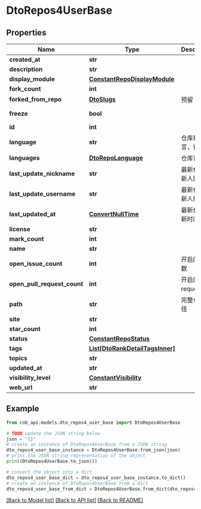 # DtoRepos4UserBase


## Properties

Name | Type | Description | Notes
------------ | ------------- | ------------- | -------------
**created_at** | **str** |  | [optional] 
**description** | **str** |  | [optional] 
**display_module** | [**ConstantRepoDisplayModule**](ConstantRepoDisplayModule.md) |  | [optional] 
**fork_count** | **int** |  | [optional] 
**forked_from_repo** | [**DtoSlugs**](DtoSlugs.md) | 预留 | [optional] 
**freeze** | **bool** |  | [optional] [readonly] 
**id** | **int** |  | [optional] 
**language** | **str** | 仓库程序语言，预留 | [optional] 
**languages** | [**DtoRepoLanguage**](DtoRepoLanguage.md) | 仓库语言 | [optional] 
**last_update_nickname** | **str** | 最新代码更新人姓名 | [optional] 
**last_update_username** | **str** | 最新代码更新人账户名 | [optional] 
**last_updated_at** | [**ConvertNullTime**](ConvertNullTime.md) | 最新代码更新时间 | [optional] 
**license** | **str** |  | [optional] 
**mark_count** | **int** |  | [optional] 
**name** | **str** |  | [optional] 
**open_issue_count** | **int** | 开启的issue数 | [optional] 
**open_pull_request_count** | **int** | 开启的pull request数 | [optional] 
**path** | **str** | 完整仓库路径 | [optional] 
**site** | **str** |  | [optional] 
**star_count** | **int** |  | [optional] 
**status** | [**ConstantRepoStatus**](ConstantRepoStatus.md) |  | [optional] 
**tags** | [**List[DtoRankDetailTagsInner]**](DtoRankDetailTagsInner.md) |  | [optional] 
**topics** | **str** |  | [optional] 
**updated_at** | **str** |  | [optional] 
**visibility_level** | [**ConstantVisibility**](ConstantVisibility.md) |  | [optional] 
**web_url** | **str** |  | [optional] 

## Example

```python
from cnb_api.models.dto_repos4_user_base import DtoRepos4UserBase

# TODO update the JSON string below
json = "{}"
# create an instance of DtoRepos4UserBase from a JSON string
dto_repos4_user_base_instance = DtoRepos4UserBase.from_json(json)
# print the JSON string representation of the object
print(DtoRepos4UserBase.to_json())

# convert the object into a dict
dto_repos4_user_base_dict = dto_repos4_user_base_instance.to_dict()
# create an instance of DtoRepos4UserBase from a dict
dto_repos4_user_base_from_dict = DtoRepos4UserBase.from_dict(dto_repos4_user_base_dict)
```
[[Back to Model list]](../README.md#documentation-for-models) [[Back to API list]](../README.md#documentation-for-api-endpoints) [[Back to README]](../README.md)


